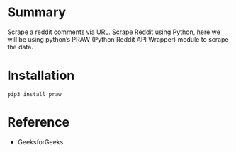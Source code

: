 # Summary
Scrape a reddit comments via URL. Scrape Reddit using Python, here we will be using python’s PRAW (Python Reddit API Wrapper) module to scrape the data.

# Installation
```
pip3 install praw
```
# Reference
- GeeksforGeeks
